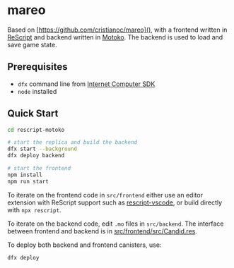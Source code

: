 # mareo

Based on [https://github.com/cristianoc/mareo](), with a frontend written in [ReScript](https://rescript-lang.org) and backend written in [Motoko](https://sdk.dfinity.org/docs/language-guide/motoko.html).
The backend is used to load and save game state.


## Prerequisites

- `dfx` command line from [Internet Computer SDK](https://sdk.dfinity.org/docs/quickstart/local-quickstart.html#download-and-install)
- `node` installed

## Quick Start

```bash
cd rescript-motoko

# start the replica and build the backend
dfx start --background
dfx deploy backend

# start the frontend
npm install
npm run start
```

To iterate on the frontend code in `src/frontend` either use an editor extension with ReScript support such as [rescript-vscode](https://marketplace.visualstudio.com/items?itemName=chenglou92.rescript-vscode), or build directly with `npx rescript`.

To iterate on the backend code, edit `.mo` files in `src/backend`.
The interface between frontend and backend is in [src/frontend/src/Candid.res](src/frontend/src/Candid.res).

To deploy both backend and frontend canisters, use:

```bash
dfx deploy
```
